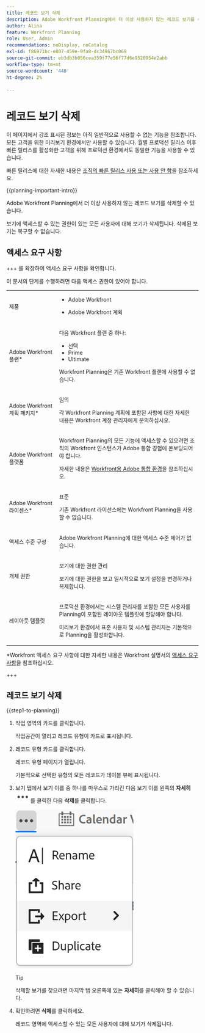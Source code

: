 ```yaml
---
title: 레코드 보기 삭제
description: Adobe Workfront Planning에서 더 이상 사용하지 않는 레코드 보기를 삭제할 수 있습니다. 이 문서에서는 레코드 보기를 삭제하는 방법에 대해 설명합니다.
author: Alina
feature: Workfront Planning
role: User, Admin
recommendations: noDisplay, noCatalog
exl-id: f86971bc-e807-459e-9fa8-dc34967bc069
source-git-commit: eb3db3b056cea359f77e56f77d6e9520954e2abb
workflow-type: tm+mt
source-wordcount: '440'
ht-degree: 2%

---
```


# 레코드 보기 삭제

<span class="preview">이 페이지에서 강조 표시된 정보는 아직 일반적으로 사용할 수 없는 기능을 참조합니다. 모든 고객을 위한 미리보기 환경에서만 사용할 수 있습니다. 월별 프로덕션 릴리스 이후 빠른 릴리스를 활성화한 고객을 위해 프로덕션 환경에서도 동일한 기능을 사용할 수 있습니다. </span>

<span class="preview">빠른 릴리스에 대한 자세한 내용은 [조직의 빠른 릴리스 사용 또는 사용 안 함](/help/quicksilver/administration-and-setup/set-up-workfront/configure-system-defaults/enable-fast-release-process.md)을 참조하세요. </span>


{{planning-important-intro}}

Adobe Workfront Planning에서 더 이상 사용하지 않는 레코드 보기를 삭제할 수 있습니다.

보기에 액세스할 수 있는 권한이 있는 모든 사용자에 대해 보기가 삭제됩니다. 삭제된 보기는 복구할 수 없습니다.

## 액세스 요구 사항

+++ 를 확장하여 액세스 요구 사항을 확인합니다.

이 문서의 단계를 수행하려면 다음 액세스 권한이 있어야 합니다.

<table style="table-layout:auto"> 
<col> 
</col> 
<col> 
</col> 
<tbody> 
    <tr> 
<tr> 
<td> 
   <p> 제품</p> </td> 
   <td> 
   <ul><li><p> Adobe Workfront</p></li> 
   <li><p> Adobe Workfront 계획<p></li></ul></td> 
  </tr>   
<tr> 
   <td role="rowheader"><p>Adobe Workfront 플랜*</p></td> 
   <td> 
<p>다음 Workfront 플랜 중 하나:</p> 
<ul><li>선택</li> 
<li>Prime</li> 
<li>Ultimate</li></ul> 
<p>Workfront Planning은 기존 Workfront 플랜에 사용할 수 없습니다.</p> 
   </td> 
<tr> 
   <td role="rowheader"><p>Adobe Workfront 계획 패키지*</p></td> 
   <td> 
<p>임의 </p> 
<p>각 Workfront Planning 계획에 포함된 사항에 대한 자세한 내용은 Workfront 계정 관리자에게 문의하십시오. </p> 
   </td> 
 <tr> 
   <td role="rowheader"><p>Adobe Workfront 플랫폼</p></td> 
   <td> 
<p>Workfront Planning의 모든 기능에 액세스할 수 있으려면 조직의 Workfront 인스턴스가 Adobe 통합 경험에 온보딩되어야 합니다.</p> 
<p>자세한 내용은 <a href="/help/quicksilver/workfront-basics/navigate-workfront/workfront-navigation/adobe-unified-experience.md">Workfront용 Adobe 통합 환경</a>을 참조하십시오. </p> 
   </td> 
   </tr> 
  </tr> 
  <tr> 
   <td role="rowheader"><p>Adobe Workfront 라이센스*</p></td> 
   <td><p> 표준 </p>
   <p>기존 Workfront 라이선스에는 Workfront Planning을 사용할 수 없습니다.</p> 
  </td> 
  </tr> 
  <tr> 
   <td role="rowheader"><p>액세스 수준 구성</p></td> 
   <td> <p>Adobe Workfront Planning에 대한 액세스 수준 제어가 없습니다.</p>   
</td> 
  </tr> 
<tr> 
   <td role="rowheader"><p>개체 권한</p></td> 
   <td>   <p>보기에 대한 권한 관리</p>  
   <p>보기에 대한 권한을 보고 일시적으로 보기 설정을 변경하거나 복제합니다.</p> </td> 
  </tr> 
<tr> 
   <td role="rowheader"><p>레이아웃 템플릿</p></td> 
   <td> <p>프로덕션 환경에서는 시스템 관리자를 포함한 모든 사용자를 Planning이 포함된 레이아웃 템플릿에 할당해야 합니다.</p>
<p><span class="preview">미리보기 환경에서 표준 사용자 및 시스템 관리자는 기본적으로 Planning을 활성화합니다.</span></p></td> 
  </tr> 
</tbody> 
</table>

*Workfront 액세스 요구 사항에 대한 자세한 내용은 Workfront 설명서의 [액세스 요구 사항](/help/quicksilver/administration-and-setup/add-users/access-levels-and-object-permissions/access-level-requirements-in-documentation.md)을 참조하십시오.

+++

## 레코드 보기 삭제

{{step1-to-planning}}

1. 작업 영역의 카드를 클릭합니다.

   작업공간이 열리고 레코드 유형이 카드로 표시됩니다.

1. 레코드 유형 카드를 클릭합니다.

   레코드 유형 페이지가 열립니다.

   기본적으로 선택한 유형의 모든 레코드가 테이블 뷰에 표시됩니다.

1. <span class="preview">보기 탭에서 보기 이름 중 하나를 마우스로 가리킨 다음 보기 이름 왼쪽의 **자세히** ![추가 메뉴](assets/more-menu.png)를 클릭한 다음 **삭제**&#x200B;를 클릭합니다.</span>

   <span class="preview">![레코드 보기에서 추가 메뉴 보기](assets/view-more-menu-with-duplicate-option.png)</span>

   >[!TIP]
   >
   >삭제할 보기를 찾으려면 마지막 탭 오른쪽에 있는 **자세히**&#x200B;를 클릭해야 할 수 있습니다.


1. 확인하려면 **삭제**&#x200B;를 클릭하세요. <!--ensure there is not another saving step here?!-->

   레코드 영역에 액세스할 수 있는 모든 사용자에 대해 보기가 삭제됩니다.
